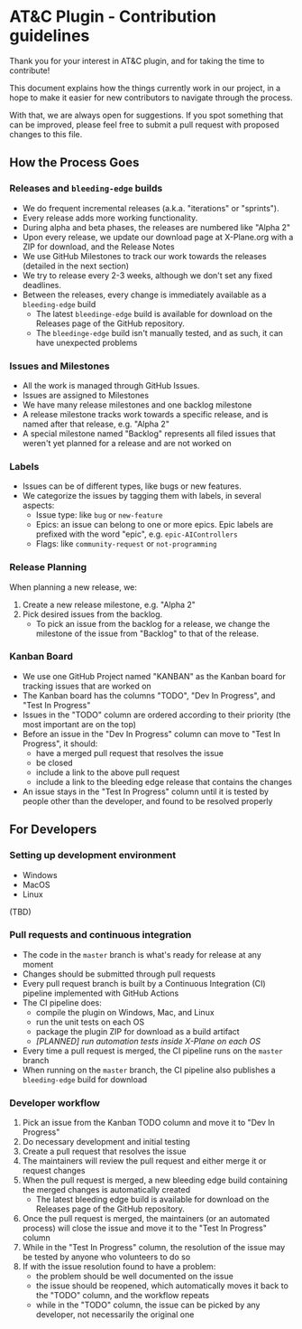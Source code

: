 # AT&C Plugin - Contribution guidelines

Thank you for your interest in AT&C plugin, and for taking the time to contribute!

This document explains how the things currently work in our project, in a hope to make it easier for new contributors to navigate through the process.

With that, we are always open for suggestions. If you spot something that can be improved, please feel free to submit a pull request with proposed changes to this file.

## How the Process Goes

### Releases and `bleeding-edge` builds

- We do frequent incremental releases (a.k.a. "iterations" or "sprints").
- Every release adds more working functionality.
- During alpha and beta phases, the releases are numbered like "Alpha 2" 
- Upon every release, we update our download page at X-Plane.org with a ZIP for download, and the Release Notes 
- We use GitHub Milestones to track our work towards the releases (detailed in the next section)
- We try to release every 2-3 weeks, although we don't set any fixed deadlines.
- Between the releases, every change is immediately available as a `bleeding-edge` build
   - The latest `bleedinge-edge` build is available for download on the Releases page of the GitHub repository.
   - The `bleedinge-edge` build isn't manually tested, and as such, it can have unexpected problems
   
### Issues and Milestones

- All the work is managed through GitHub Issues.
- Issues are assigned to Milestones
- We have many release milestones and one backlog milestone
- A release milestone tracks work towards a specific release, and is named after that release, e.g. "Alpha 2"
- A special milestone named "Backlog" represents all filed issues that weren't yet planned for a release and are not worked on

### Labels
   
- Issues can be of different types, like bugs or new features. 
- We categorize the issues by tagging them with labels, in several aspects:
   - Issue type: like `bug` or `new-feature`
   - Epics: an issue can belong to one or more epics. Epic labels are prefixed with the word "epic", e.g. `epic-AIControllers`
   - Flags: like `community-request` or `not-programming`

### Release Planning 

When planning a new release, we:
1. Create a new release milestone, e.g. "Alpha 2"
1. Pick desired issues from the backlog.
   - To pick an issue from the backlog for a release, we change the milestone of the issue from "Backlog" to that of the release.
   
### Kanban Board

- We use one GitHub Project named "KANBAN" as the Kanban board for tracking issues that are worked on
- The Kanban board has the columns "TODO", "Dev In Progress", and "Test In Progress"
- Issues in the "TODO" column are ordered according to their priority (the most important are on the top)
- Before an issue in the "Dev In Progress" column can move to "Test In Progress", it should: 
   - have a merged pull request that resolves the issue
   - be closed
   - include a link to the above pull request
   - include a link to the bleeding edge release that contains the changes
- An issue stays in the "Test In Progress" column until it is tested by people other than the developer, and found to be resolved properly

## For Developers

### Setting up development environment

- Windows
- MacOS
- Linux

(TBD)

### Pull requests and continuous integration

- The code in the `master` branch is what's ready for release at any moment
- Changes should be submitted through pull requests
- Every pull request branch is built by a Continuous Integration (CI) pipeline implemented with GitHub Actions
- The CI pipeline does:
   - compile the plugin on Windows, Mac, and Linux
   - run the unit tests on each OS
   - package the plugin ZIP for download as a build artifact
   - *[PLANNED] run automation tests inside X-Plane on each OS*
- Every time a pull request is merged, the CI pipeline runs on the `master` branch
- When running on the `master` branch, the CI pipeline also publishes a `bleeding-edge` build for download

### Developer workflow

1. Pick an issue from the Kanban TODO column and move it to "Dev In Progress"
1. Do necessary development and initial testing
1. Create a pull request that resolves the issue
1. The maintainers will review the pull request and either merge it or request changes
1. When the pull request is merged, a new bleeding edge build containing the merged changes is automatically created
    - The latest bleeding edge build is available for download on the Releases page of the GitHub repository.  
1. Once the pull request is merged, the maintainers (or an automated process) will close the issue and move it to the "Test In Progress" column  
1. While in the "Test In Progress" column, the resolution of the issue may be tested by anyone who volunteers to do so
1. If with the issue resolution found to have a problem:
    - the problem should be well documented on the issue
    - the issue should be reopened, which automatically moves it back to the "TODO" column, and the workflow repeats
    - while in the "TODO" column, the issue can be picked by any developer, not necessarily the original one
   
